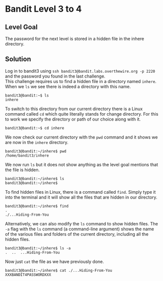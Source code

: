 
# Bandit Level 3 to 4

## Level Goal
The password for the next level is stored in a hidden file in the inhere directory.  

## Solution
Log in to bandit3 using `ssh bandit3@bandit.labs.overthewire.org -p 2220` and the password you found in the last challenge.  
This challenge requires us to find a hidden file in a directory named `inhere`. When we `ls` we see there is indeed a directory with this name.
```
bandit3@bandit:~$ ls
inhere
```
To switch to this directory from our current directory there is a Linux command called `cd` which quite literally stands for change directory. For this to work we specify the directory or path of our choice along with it.
```
bandit3@bandit:~$ cd inhere
```
We now check our current directory with the `pwd` command and it shows we are now in the `inhere` directory.
```
bandit3@bandit:~/inhere$ pwd
/home/bandit3/inhere
```
We now run `ls` but it does not show anything as the level goal mentions that the file is hidden.
```
bandit3@bandit:~/inhere$ ls
bandit3@bandit:~/inhere$
```
To find hidden files in Linux, there is a command called `find`. Simply type it into the terminal and it will show all the files that are hidden in our directory.
```
bandit3@bandit:~/inhere$ find
.
./...Hiding-From-You
```
Alternatively, we can also modify the `ls` command to show hidden files. The `-a` flag with the `ls` command (a command-line argument) shows the name of the various files and folders of the current directory, including all the hidden files.
```
bandit3@bandit:~/inhere$ ls -a
.  ..  ...Hiding-From-You
```
Now just `cat` the file as we have previously done.
```
bandit3@bandit:~/inhere$ cat ./...Hiding-From-You
XXXBANDIT4PASSWORDXXX
```

